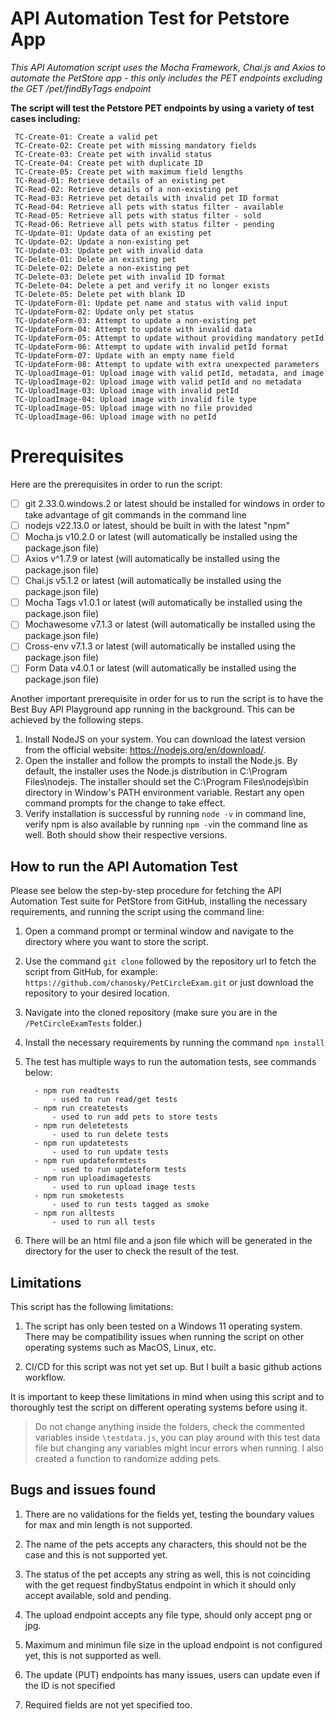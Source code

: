 # API Automation Test for Petstore App

*This API Automation script uses the Mocha Framework, Chai.js and Axios to automate the PetStore app - this only includes the PET endpoints excluding the GET /pet/findByTags endpoint* 

**The script will test the Petstore PET endpoints by using a variety of test cases including:**

	 TC-Create-01: Create a valid pet
	 TC-Create-02: Create pet with missing mandatory fields
	 TC-Create-03: Create pet with invalid status
	 TC-Create-04: Create pet with duplicate ID
	 TC-Create-05: Create pet with maximum field lengths
	 TC-Read-01: Retrieve details of an existing pet
	 TC-Read-02: Retrieve details of a non-existing pet
	 TC-Read-03: Retrieve pet details with invalid pet ID format
	 TC-Read-04: Retrieve all pets with status filter - available
	 TC-Read-05: Retrieve all pets with status filter - sold
	 TC-Read-06: Retrieve all pets with status filter - pending
	 TC-Update-01: Update data of an existing pet
	 TC-Update-02: Update a non-existing pet
	 TC-Update-03: Update pet with invalid data
	 TC-Delete-01: Delete an existing pet
	 TC-Delete-02: Delete a non-existing pet
	 TC-Delete-03: Delete pet with invalid ID format
	 TC-Delete-04: Delete a pet and verify it no longer exists
	 TC-Delete-05: Delete pet with blank ID
	 TC-UpdateForm-01: Update pet name and status with valid input
	 TC-UpdateForm-02: Update only pet status
	 TC-UpdateForm-03: Attempt to update a non-existing pet
	 TC-UpdateForm-04: Attempt to update with invalid data
	 TC-UpdateForm-05: Attempt to update without providing mandatory petId
	 TC-UpdateForm-06: Attempt to update with invalid petId format
	 TC-UpdateForm-07: Update with an empty name field
	 TC-UpdateForm-08: Attempt to update with extra unexpected parameters
	 TC-UploadImage-01: Upload image with valid petId, metadata, and image
	 TC-UploadImage-02: Upload image with valid petId and no metadata
	 TC-UploadImage-03: Upload image with invalid petId
	 TC-UploadImage-04: Upload image with invalid file type
	 TC-UploadImage-05: Upload image with no file provided
	 TC-UploadImage-06: Upload image with no petId


# Prerequisites

Here are the prerequisites in order to run the script:

 - [ ] git 2.33.0.windows.2 or latest should be installed for windows in order to take advantage of git commands in the command line
 - [ ] nodejs v22.13.0 or latest, should be built in with the latest "npm"
 - [ ] Mocha.js v10.2.0 or latest (will automatically be installed using the package.json file)
 - [ ] Axios v^1.7.9 or latest (will automatically be installed using the package.json file)
 - [ ] Chai.js v5.1.2 or latest (will automatically be installed using the package.json file)
 - [ ] Mocha Tags v1.0.1 or latest (will automatically be installed using the package.json file)
 - [ ] Mochawesome v7.1.3 or latest (will automatically be installed using the package.json file)
 - [ ] Cross-env v7.1.3 or latest (will automatically be installed using the package.json file)
 - [ ] Form Data v4.0.1 or latest (will automatically be installed using the package.json file)

 Another important prerequisite in order for us to run the script is to have the Best Buy API Playground app running in the background. This can be achieved by the following steps.

 1. Install NodeJS on your system. You can download the latest version from the official website: https://nodejs.org/en/download/.
 2. Open the installer and follow the prompts to install the Node.js. By default, the installer uses the Node.js distribution in C:\Program Files\nodejs. The installer should set the C:\Program Files\nodejs\bin directory in Window's PATH environment variable. Restart any open command prompts for the change to take effect.
 3. Verify installation is successful by running `node -v` in command line, verify npm is also available by running `npm -v`in the command line as well. Both should show their respective versions.

## How to run the API Automation Test

Please see below the step-by-step procedure for fetching the API Automation Test suite for PetStore from GitHub, installing the necessary requirements, and running the script using the command line:

1. Open a command prompt or terminal window and navigate to the directory where you want to store the script.
2. Use the command `git clone` followed by the repository url to fetch the script from GitHub, for example: `https://github.com/chanosky/PetCircleExam.git` or just download the repository to your desired location.
3. Navigate into the cloned repository (make sure you are in the `/PetCircleExamTests` folder.)
4. Install the necessary requirements by running the command `npm install`
5. The test has multiple ways to run the automation tests, see commands below:

		 - npm run readtests
			 - used to run read/get tests
		 - npm run createtests
			 - used to run add pets to store tests
		 - npm run deletetests
			 - used to run delete tests
		 - npm run updatetests
			 - used to run update tests
		 - npm run updateformtests
			 - used to run updateform tests
		 - npm run uploadimagetests
			 - used to run upload image tests
		 - npm run smoketests
			 - used to run tests tagged as smoke
		 - npm run alltests
			 - used to run all tests

 6. There will be an html file and a json file which will be generated in the directory for the user to check the result of the test.
		

## Limitations

This script has the following limitations:

1. The script has only been tested on a Windows 11 operating system. There may be compatibility issues when running the script on other operating systems such as MacOS, Linux, etc. 
       
2. CI/CD for this script was not yet set up. But I built a basic github actions workflow.
    
It is important to keep these limitations in mind when using this script and to thoroughly test the script on different operating systems before using it.

> Do not change anything inside the folders, check the commented variables inside `\testdata.js`, you can play around with this test data file but changing any variables might incur errors when running.
> I also created a function to randomize adding pets.

## Bugs and issues found

1. There are no validations for the fields yet, testing the boundary values for max and min length is not supported.

2. The name of the pets accepts any characters, this should not be the case and this is not supported yet.

3. The status of the pet accepts any string as well, this is not coinciding with the get request findbyStatus endpoint in which it should only accept available, sold and pending.
	
4. The upload endpoint accepts any file type, should only accept png or jpg.

5. Maximum and minimun file size in the upload endpoint is not configured yet, this is not supported as well.

6. The update (PUT) endpoints has many issues, users can update even if the ID is not specified

7. Required fields are not yet specified too.
